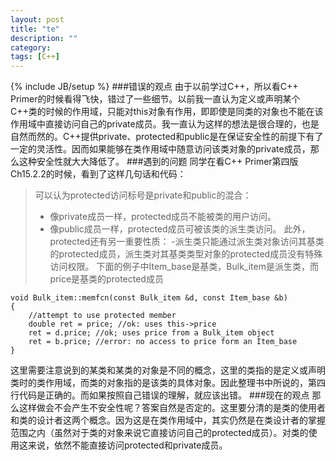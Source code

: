 ```yaml
---
layout: post
title: "te"
description: ""
category: 
tags: [C++]
---
```

{% include JB/setup %}
###错误的观点
由于以前学过C++，所以看C++ Primer的时候看得飞快，错过了一些细节。以前我一直认为定义或声明某个C++类的时候的作用域，只能对this对象有作用，即即使是同类的对象也不能在该作用域中直接访问自己的private成员。我一直认为这样的想法是很合理的，也是自然而然的。C++提供private、protected和public是在保证安全性的前提下有了一定的灵活性。因而如果能够在类作用域中随意访问该类对象的private成员，那么这种安全性就大大降低了。
###遇到的问题
同学在看C++ Primer第四版Ch15.2.2的时候，看到了这样几句话和代码：

> 可以认为protected访问标号是private和public的混合：
> - 像private成员一样，protected成员不能被类的用户访问。
> - 像public成员一样，protected成员可被该类的派生类访问。
> 此外，protected还有另一重要性质：
> -派生类只能通过派生类对象访问其基类的protected成员，派生类对其基类类型对象的protected成员没有特殊访问权限。
> 下面的例子中Item_base是基类，Bulk_item是派生类，而price是基类的protected成员

  

    void Bulk_item::memfcn(const Bulk_item &d, const Item_base &b)
    {
		//attempt to use protected member
		double ret = price; //ok: uses this->price
		ret = d.price; //ok; uses price from a Bulk_item object
		ret = b.price; //error: no access to price form an Item_base
	}


这里需要注意说到的某类和某类的对象是不同的概念，这里的类指的是定义或声明类时的类作用域，而类的对象指的是该类的具体对象。因此整理书中所说的，第四行代码是正确的。而如果按照自己错误的理解，就应该出错。
###现在的观点
那么这样做会不会产生不安全性呢？答案自然是否定的。这里要分清的是类的使用者和类的设计者这两个概念。因为这是在类作用域中，其实仍然是在类设计者的掌握范围之内（虽然对于类的对象来说它直接访问自己的protected成员）。对类的使用这来说，依然不能直接访问protected和private成员。